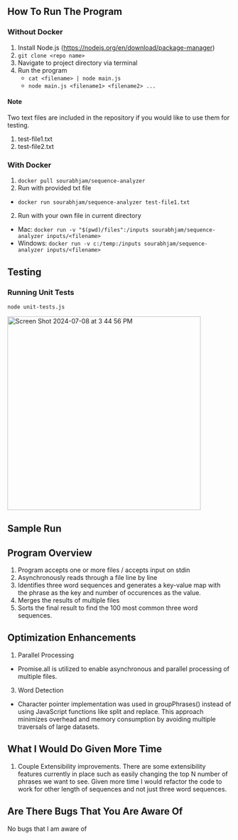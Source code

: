 ## How To Run The Program
### Without Docker
1. Install Node.js (https://nodejs.org/en/download/package-manager)
2. `git clone <repo name>`
3. Navigate to project directory via terminal
4. Run the program
   - `cat <filename> | node main.js`
   - `node main.js <filename1> <filename2> ...`

#### Note
Two text files are included in the repository if you would like to use them for testing.
1. test-file1.txt
2. test-file2.txt




### With Docker
1. `docker pull sourabhjam/sequence-analyzer`
2. Run with provided txt file
  - `docker run sourabhjam/sequence-analyzer test-file1.txt`
2. Run with your own file in current directory
  - Mac: `docker run -v "$(pwd)/files":/inputs sourabhjam/sequence-analyzer inputs/<filename>`
  - Windows: `docker run -v c:/temp:/inputs sourabhjam/sequence-analyzer inputs/<filename>`

## Testing
### Running Unit Tests
`node unit-tests.js`

<img width="435" alt="Screen Shot 2024-07-08 at 3 44 56 PM" src="https://github.com/SourabhJamalapuram/js-phrase-frequency/assets/11035797/32ff65a5-ae3c-4f65-88f9-5d2333e6f7d2">



## Sample Run


## Program Overview
1. Program accepts one or more files / accepts input on stdin
2. Asynchronously reads through a file line by line
3. Identifies three word sequences and generates a key-value map with the phrase as the key and number of occurences as the value.
4. Merges the results of multiple files
5. Sorts the final result to find the 100 most common three word sequences.

## Optimization Enhancements
1. Parallel Processing
- Promise.all is utilized to enable asynchronous and parallel processing of multiple files.  
3. Word Detection
- Character pointer implementation was used in groupPhrases() instead of using JavaScript functions like split and replace. This approach minimizes overhead and memory consumption by avoiding multiple traversals of large datasets.

## What I Would Do Given More Time
1. Couple Extensibility improvements. There are some extensibility features currently in place such as easily changing the top N number of phrases we want to see. Given more time I would refactor the code to work for other length of sequences and not just three word sequences.


## Are There Bugs That You Are Aware Of
No bugs that I am aware of
